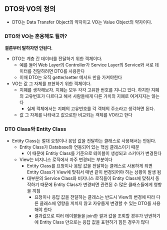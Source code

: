 ## DTO와 VO의 정의
-  DTO는 Data Transfer Object의 약자이고 VO는 Value Object의 약자이다.

### DTO와 VO는 혼용해도 될까?

**결론부터 말하자면 안된다.**

-  DTO는 계층 간 데이터를 전달하기 위한 객체이다.
	-  예를 들어 Web Layer의 Controller가 Service Layer의 Service와 서로 데이터를 전달하려면 DTO를 사용한다
	-  이때 DTO는 오직 getter/setter 메서드 만을 가져야한다
-  VO는 값 그 자체를 표현하기 위한 객체이다.
	-  지폐를 생각해보자. 지폐는 모두 각각 고유한 번호를 지니고 있다. 하지만 지폐의 고유번호가 다르다고 해서 사람들에게 다른 가치의 지폐로 여겨지지는 않는다
		-  실제 객체에서는 지폐의 고유번호를 각 객체의 주소라고 생각하면 된다.
	-  값 그 자체를 나타내고 값으로만 비교되는 객체를 VO라고 한다

### DTO Class와 Entity Class

- Entity Class는 절대 요청이나 응답 값을 전달하는 클래스로 사용해서는 안된다.
	-  Entity Class가 Database와 연동되어 있는 핵심 클래스이기 때문
		-  이 때문에 Entitiy Class를 기준으로 테이블이 생성되고 스키마가 변경된다
	-  View는 비지니스 로직에서 자주 변경되는 부분이다
		-  Entity Class를 요청이나 응답 값을 전달하는 클래스로 사용하게 되면 Entity Class가 View에 맞춰서 매번 같이 변경되어야 하는 상황이 발생 됨
		-  대부분의 Service Class와 비지니스 로직들이 Entity Class에 맞춰서 동작하기 때문에 Entity Class가 변경되면 관련된 수 많은 클래스들에게 영향을 끼침
			-  요청이나 응답 값을 전달하는 클래스는 반드시 View의 변경에 따라 다른 클래스에 영향을 끼치지 않고 자유롭게 변경할 수 있는 DTO를 사용해야 한다
			-  결과값으로 여러 테이블들을 join한 결과 값을 조회할 경우가 빈번하기에 Entity Class 만으로는 응답 값을 표현하기 힘든 경우가 많다